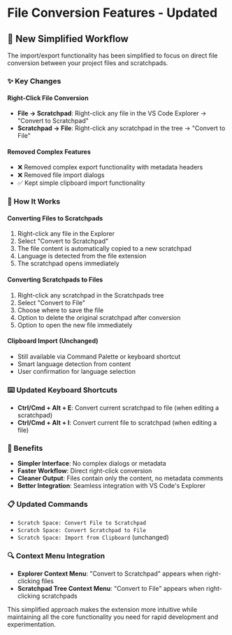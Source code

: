 # File Conversion Features - Updated

## 🎯 New Simplified Workflow

The import/export functionality has been simplified to focus on direct file conversion between your project files and scratchpads.

### ✨ Key Changes

#### **Right-Click File Conversion**
- **File → Scratchpad**: Right-click any file in the VS Code Explorer → "Convert to Scratchpad"
- **Scratchpad → File**: Right-click any scratchpad in the tree → "Convert to File"

#### **Removed Complex Features**
- ❌ Removed complex export functionality with metadata headers
- ❌ Removed file import dialogs
- ✅ Kept simple clipboard import functionality

### 🔧 How It Works

#### **Converting Files to Scratchpads**
1. Right-click any file in the Explorer
2. Select "Convert to Scratchpad"
3. The file content is automatically copied to a new scratchpad
4. Language is detected from the file extension
5. The scratchpad opens immediately

#### **Converting Scratchpads to Files**
1. Right-click any scratchpad in the Scratchpads tree
2. Select "Convert to File"
3. Choose where to save the file
4. Option to delete the original scratchpad after conversion
5. Option to open the new file immediately

#### **Clipboard Import (Unchanged)**
- Still available via Command Palette or keyboard shortcut
- Smart language detection from content
- User confirmation for language selection

### ⌨️ Updated Keyboard Shortcuts

- **Ctrl/Cmd + Alt + E**: Convert current scratchpad to file (when editing a scratchpad)
- **Ctrl/Cmd + Alt + I**: Convert current file to scratchpad (when editing a file)

### 🎯 Benefits

- **Simpler Interface**: No complex dialogs or metadata
- **Faster Workflow**: Direct right-click conversion
- **Cleaner Output**: Files contain only the content, no metadata comments
- **Better Integration**: Seamless integration with VS Code's Explorer

### 📋 Updated Commands

- `Scratch Space: Convert File to Scratchpad`
- `Scratch Space: Convert Scratchpad to File`
- `Scratch Space: Import from Clipboard` (unchanged)

### 🔍 Context Menu Integration

- **Explorer Context Menu**: "Convert to Scratchpad" appears when right-clicking files
- **Scratchpad Tree Context Menu**: "Convert to File" appears when right-clicking scratchpads

This simplified approach makes the extension more intuitive while maintaining all the core functionality you need for rapid development and experimentation.
